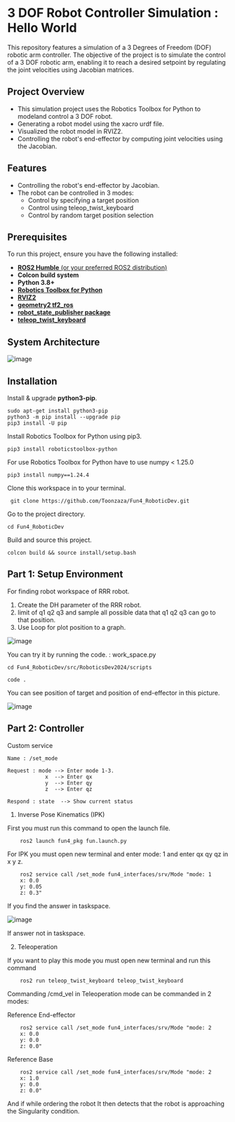 # 3 DOF Robot Controller Simulation : Hello World
This repository features a simulation of a 3 Degrees of Freedom (DOF) robotic arm controller. The objective of the project is to simulate the control of a 3 DOF robotic arm,
enabling it to reach a desired setpoint by regulating the joint velocities using Jacobian matrices.

## Project Overview
- This simulation project uses the Robotics Toolbox for Python to modeland control a 3 DOF robot.
- Generating a robot model using the xacro urdf file.
- Visualized the robot model in RVIZ2.
- Controlling the robot's end-effector by computing joint velocities using the Jacobian.

## Features
- Controlling the robot's end-effector by Jacobian.
- The robot can be controlled in 3 modes:
    - Control by specifying a target position
    - Control using teleop_twist_keyboard
    - Control by random target position selection

## Prerequisites
To run this project, ensure you have the following installed:
- [**ROS2 Humble** (or your preferred ROS2 distribution)](https://docs.ros.org/en/humble/Installation.html)
- **Colcon build system**
- **Python 3.8+**
- [**Robotics Toolbox for Python**](https://petercorke.github.io/robotics-toolbox-python/)
- [**RVIZ2**](https://docs.ros.org/en/humble/Tutorials/Intermediate/RViz/RViz-Main.html)
- [**geometry2 tf2_ros**](https://github.com/ros2/geometry2)
- [**robot_state_publisher package**](https://github.com/ros/robot_state_publisher)
- [**teleop_twist_keyboard**](https://index.ros.org/p/teleop_twist_keyboard/)

## System Architecture
![image](https://media.discordapp.net/attachments/1281153207296327754/1291333087606603807/image.png?ex=66ffb727&is=66fe65a7&hm=c6ca543ee7bd96b8a27e4fc71bc47357ad2b3571ff5c87ce20bcf2c42edec5bb&=&format=webp&quality=lossless&width=2391&height=1106)

## Installation
Install & upgrade **python3-pip**.

    sudo apt-get install python3-pip
    python3 -m pip install --upgrade pip
    pip3 install -U pip

Install Robotics Toolbox for Python using pip3.

    pip3 install roboticstoolbox-python
For use Robotics Toolbox for Python have to use numpy < 1.25.0

    pip3 install numpy==1.24.4
    
Clone this workspace in to your terminal.

     git clone https://github.com/Toonzaza/Fun4_RoboticDev.git

Go to the project directory.

    cd Fun4_RoboticDev

Build and source this project.
   
    colcon build && source install/setup.bash

## Part 1: Setup Environment
For finding robot workspace of RRR robot.
1. Create the DH parameter of the RRR robot.
2. limit of q1 q2 q3 and sample all possible data that q1 q2 q3 can go to that position.
3. Use Loop for plot position to a graph.

![image](https://media.discordapp.net/attachments/1281153207296327754/1291447925762953387/image.png?ex=6700221b&is=66fed09b&hm=f476bcdee5872d488ca534de4784175faa4a606f26f54e58ba9a8238568cc50b&=&format=webp&quality=lossless&width=1113&height=1106)

You can try it by running the code. : work_space.py

    cd Fun4_RoboticDev/src/RoboticsDev2024/scripts

    code .

You can see position of target and position of end-effector in this picture.


![image](https://media.discordapp.net/attachments/1281153207296327754/1291454596128182332/image.jpg?ex=67002851&is=66fed6d1&hm=5624c44519fadc6153df7ffe34d6fbd7238651b1b4dbc1792db1b2d7f2161a98&=&format=webp&width=2208&height=1106)

## Part 2: Controller

Custom service

    Name : /set_mode
    
    Request : mode --> Enter mode 1-3.
                x  --> Enter qx
                y  --> Enter qy
                z  --> Enter qz
                
    Respond : state  --> Show current status

1. Inverse Pose Kinematics (IPK)

First you must run this command to open the launch file.

        ros2 launch fun4_pkg fun.launch.py

For IPK you must open new terminal and enter mode: 1 and enter qx qy qz in x y z.

        ros2 service call /set_mode fun4_interfaces/srv/Mode "mode: 1
        x: 0.0
        y: 0.05
        z: 0.3"

If you find the answer in taskspace.

![image](https://media.discordapp.net/attachments/1281153207296327754/1291465889253953556/image.png?ex=670032d6&is=66fee156&hm=e2e8d05ad3eef4e71f6cc1f9d13eadcf833ee3b0433ca556d52cd99df0fa581b&=&format=webp&quality=lossless&width=2462&height=622)

If answer not in taskspace.

2. Teleoperation

If you want to play this mode you must open new terminal and run this command

        ros2 run teleop_twist_keyboard teleop_twist_keyboard 

Commanding /cmd_vel in Teleoperation mode can be commanded in 2 modes:

Reference End-effector

        ros2 service call /set_mode fun4_interfaces/srv/Mode "mode: 2
        x: 0.0
        y: 0.0
        z: 0.0" 

Reference Base

        ros2 service call /set_mode fun4_interfaces/srv/Mode "mode: 2
        x: 1.0
        y: 0.0
        z: 0.0" 

And if while ordering the robot It then detects that the robot is approaching the Singularity condition.



